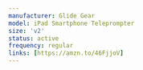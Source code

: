 ```yaml
---
manufacturer: Glide Gear
model: iPad Smartphone Teleprompter
size: 'v2'
status: active
frequency: regular
links: [https://amzn.to/46FjjoV]
---
```

